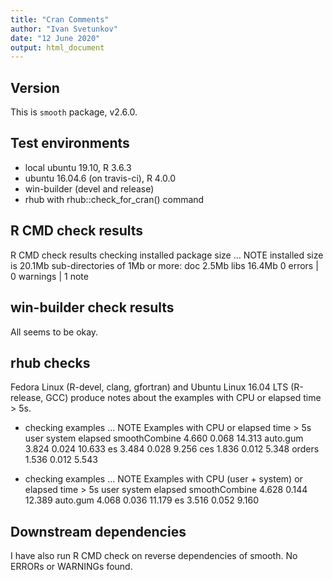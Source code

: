 ```yaml
---
title: "Cran Comments"
author: "Ivan Svetunkov"
date: "12 June 2020"
output: html_document
---
```

## Version
This is ``smooth`` package, v2.6.0.

## Test environments
* local ubuntu 19.10, R 3.6.3
* ubuntu 16.04.6 (on travis-ci), R 4.0.0
* win-builder (devel and release)
* rhub with rhub::check_for_cran() command

## R CMD check results
R CMD check results
checking installed package size ... NOTE
    installed size is 20.1Mb
    sub-directories of 1Mb or more:
      doc    2.5Mb
      libs  16.4Mb
0 errors | 0 warnings | 1 note

## win-builder check results
All seems to be okay.

## rhub checks
Fedora Linux (R-devel, clang, gfortran) and Ubuntu Linux 16.04 LTS (R-release, GCC) produce notes about the examples with CPU or elapsed time > 5s.
* checking examples ... NOTE
Examples with CPU or elapsed time > 5s
               user system elapsed
smoothCombine 4.660  0.068  14.313
auto.gum      3.824  0.024  10.633
es            3.484  0.028   9.256
ces           1.836  0.012   5.348
orders        1.536  0.012   5.543

* checking examples ... NOTE
Examples with CPU (user + system) or elapsed time > 5s
               user system elapsed
smoothCombine 4.628  0.144  12.389
auto.gum      4.068  0.036  11.179
es            3.516  0.052   9.160


## Downstream dependencies
I have also run R CMD check on reverse dependencies of smooth.
No ERRORs or WARNINGs found.
